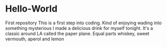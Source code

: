 # Hello-World
First repository 
This is a first step into coding. Kind of enjoying wading into something mysterious 
I made a delicious drink for myself tonight. It's a classic around LA called the paper plane. Equal parts whiskey, sweet vermouth, aperol and lemon
